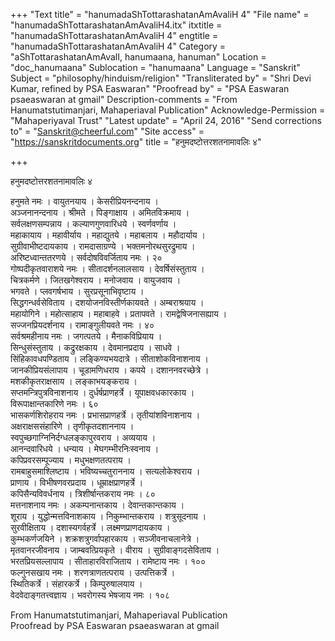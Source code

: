 +++
"Text title" = "hanumadaShTottarashatanAmAvaliH 4"
"File name" = "hanumadaShTottarashatanAmAvaliH4.itx"
itxtitle = "hanumadaShTottarashatanAmAvaliH 4"
engtitle = "hanumadaShTottarashatanAmAvaliH 4"
Category = "aShTottarashatanAmAvalI, hanumaana, hanuman"
Location = "doc_hanumaana"
Sublocation = "hanumaana"
Language = "Sanskrit"
Subject = "philosophy/hinduism/religion"
"Transliterated by" = "Shri Devi Kumar, refined by PSA Easwaran"
"Proofread by" = "PSA Easwaran psaeaswaran at gmail"
Description-comments = "From Hanumatstutimanjari, Mahaperiaval Publication"
Acknowledge-Permission = "Mahaperiyaval Trust"
"Latest update" = "April 24, 2016"
"Send corrections to" = "Sanskrit@cheerful.com"
"Site access" = "https://sanskritdocuments.org"
title = "हनुमदष्टोत्तरशतनामावलिः ४"

+++
  
 हनुमदष्टोत्तरशतनामावलिः ४   
  
हनुमते नमः । वायुतनयाय । केसरीप्रियनन्दनाय ।  
अञ्जनानन्दनाय । श्रीमते । पिङ्गाक्षाय । अमितविक्रमाय ।  
सर्वलक्षणसम्पन्नाय । कल्याणगुणवारिधये । स्वर्णवर्णाय ।  
महाकायाय । महावीर्याय । महाद्युतये । महाबलाय । महौदार्याय ।  
सुग्रीवाभीष्टदायकाय । रामदासाग्रण्ये । भक्तमनोरथसुरद्रुमाय ।  
अरिष्टध्वान्ततरणये । सर्वदोषविवर्जिताय नमः । २०  
गोष्पदीकृतवाराशये नमः । सीतादर्शनलालसाय । देवर्षिसंस्तुताय ।  
चित्रकर्मणे । जितखगेश्वराय । मनोजवाय । वायुजवाय ।  
भगवते । प्लवगर्षभाय । सुरप्रसूनाभिवृष्टाय ।  
सिद्धगन्धर्वसेविताय । दशयोजनविस्तीर्णकायवते । अम्बराश्रयाय ।  
महायोगिने । महोत्साहाय । महाबाहवे । प्रतापवते । रामद्वेषिजनासह्याय ।  
सज्जनप्रियदर्शनाय । रामाङ्गुलीयवते नमः । ४०  
सर्वश्रमहीनाय नमः । जगत्पतये । मैनाकविप्रियाय ।  
सिन्धुसंस्तुताय । कद्रुरक्षकाय । देवमानप्रदाय । साधवे ।  
सिंहिकावधपण्डिताय । लङ्किण्यभयदात्रे । सीताशोकविनाशनाय ।  
जानकीप्रियसंलापाय । चूडामणिधराय । कपये । दशाननवरच्छेत्रे ।  
मशकीकृतराक्षसाय । लङ्काभयङ्कराय ।  
सप्तमन्त्रिपुत्रविनाशनाय । दुर्धर्षप्राणहर्त्रे । यूपाक्षवधकारकाय ।  
विरूपाक्षान्तकारिणे नमः । ६०  
भासकर्णशिरोहराय नमः । प्रभासप्राणहर्त्रे । तृतीयांशविनाशनाय ।  
अक्षराक्षससंहारिणे । तृणीकृतदशाननाय ।  
स्वपुच्छगाग्निनिर्दग्धलङ्कापुरवराय । अव्ययाय ।  
आनन्दवारिधये । धन्याय । मेघगम्भीरनिःस्वनाय ।  
कपिप्रवरसम्पूज्याय । मधुभक्षणतत्पराय ।  
रामबाहुसमाश्लिष्टाय । भविष्यच्चतुराननाय । सत्यलोकेश्वराय ।  
प्राणाय । विभीषणवरप्रदाय । धूम्राक्षप्राणहर्त्रे ।  
कपिसैन्यविवर्धनाय । त्रिशीर्षान्तकराय नमः । ८०  
मत्तनाशनाय नमः । अकम्पनान्तकाय । देवान्तकान्तकाय ।  
शूराय । युद्धोन्मत्तविनाशकाय । निकुम्भान्तकराय । शत्रुसूदनाय ।  
सुरवीक्षिताय । दशास्यगर्वहर्त्रे । लक्ष्मणप्राणदायकाय ।  
कुम्भकर्णजयिने । शक्रशत्रुगर्वापहारकाय । सञ्जीवनाचलानेत्रे ।  
मृतवानरजीवनाय । जाम्बवत्प्रियकृते । वीराय । सुग्रीवाङ्गदसेविताय ।  
भरतप्रियसल्लापाय । सीताहारविराजिताय । रामेष्टाय नमः । १००  
फल्गुनसखाय नमः । शरणत्राणतत्पराय । उत्पत्तिकर्त्रे ।  
स्थितिकर्त्रे । संहारकर्त्रे । किम्पुरुषालयाय ।  
वेदवेदाङ्गतत्त्वज्ञाय । भवरोगस्य भेषजाय नमः । १०८  
  
  
  
  
  
From Hanumatstutimanjari, Mahaperiaval Publication  
Proofread by PSA Easwaran psaeaswaran at gmail  
  
